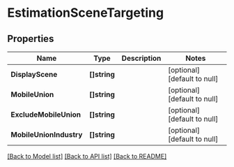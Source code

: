 # EstimationSceneTargeting

## Properties
Name | Type | Description | Notes
------------ | ------------- | ------------- | -------------
**DisplayScene** | **[]string** |  | [optional] [default to null]
**MobileUnion** | **[]string** |  | [optional] [default to null]
**ExcludeMobileUnion** | **[]string** |  | [optional] [default to null]
**MobileUnionIndustry** | **[]string** |  | [optional] [default to null]

[[Back to Model list]](../README.md#documentation-for-models) [[Back to API list]](../README.md#documentation-for-api-endpoints) [[Back to README]](../README.md)


